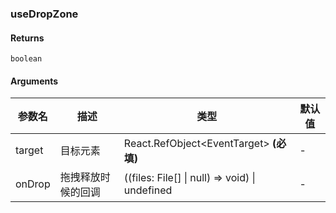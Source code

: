 ### useDropZone

#### Returns
`boolean`

#### Arguments
|参数名|描述|类型|默认值|
|---|---|---|---|
|target|目标元素|React.RefObject&lt;EventTarget&gt;  **(必填)**|-|
|onDrop|拖拽释放时候的回调|((files: File[] \| null) => void) \| undefined |-|